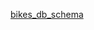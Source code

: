 [bikes_db_schema](https://cloud.githubusercontent.com/assets/17965500/18109363/b2966472-6ec5-11e6-9eb9-37fc62ede0a0.jpg)